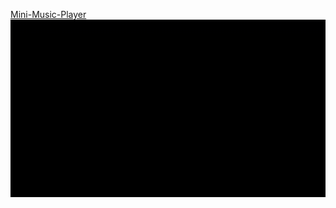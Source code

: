 [Mini-Music-Player](https://github.com/Chris-Dev0/Mini-Music-Player)
![](mini-music-player-preview.gif) <br />
